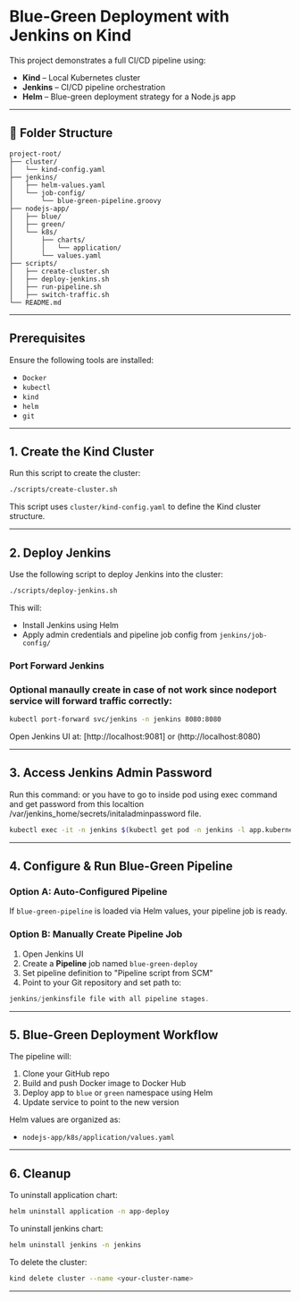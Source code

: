 #  Blue-Green Deployment with Jenkins on Kind

This project demonstrates a full CI/CD pipeline using:

- **Kind** – Local Kubernetes cluster
- **Jenkins** – CI/CD pipeline orchestration
- **Helm** – Blue-green deployment strategy for a Node.js app

---

## 📁 Folder Structure

```
project-root/
├── cluster/
│   └── kind-config.yaml
├── jenkins/
│   ├── helm-values.yaml
│   └── job-config/
│       └── blue-green-pipeline.groovy
├── nodejs-app/
│   ├── blue/
│   ├── green/
│   └── k8s/
│       ├── charts/
│       │   └── application/
│       └── values.yaml
├── scripts/
│   ├── create-cluster.sh
│   ├── deploy-jenkins.sh
│   ├── run-pipeline.sh
│   ├── switch-traffic.sh
└── README.md
```

---

## Prerequisites

Ensure the following tools are installed:

- `Docker`
- `kubectl`
- `kind`
- `helm`
- `git`

---

## 1. Create the Kind Cluster

Run this script to create the cluster:

```bash
./scripts/create-cluster.sh
```

This script uses `cluster/kind-config.yaml` to define the Kind cluster structure.

---

## 2. Deploy Jenkins

Use the following script to deploy Jenkins into the cluster:

```bash
./scripts/deploy-jenkins.sh
```

This will:
- Install Jenkins using Helm
- Apply admin credentials and pipeline job config from `jenkins/job-config/`

### Port Forward Jenkins
### Optional manaully create in case of not work since nodeport service will forward traffic correctly:
```bash
kubectl port-forward svc/jenkins -n jenkins 8080:8080
```

Open Jenkins UI at: [http://localhost:9081] or (http://localhost:8080)

---

## 3. Access Jenkins Admin Password

Run this command: or you have to go to inside pod using exec command and get password from this localtion /var/jenkins_home/secrets/initaladminpassword file.

```bash
kubectl exec -it -n jenkins $(kubectl get pod -n jenkins -l app.kubernetes.io/component=jenkins-controller -o jsonpath="{.items[0].metadata.name}") -- cat /var/jenkins_home/secrets/initialAdminPassword
```

---

## 4. Configure & Run Blue-Green Pipeline

### Option A: Auto-Configured Pipeline
If `blue-green-pipeline` is loaded via Helm values, your pipeline job is ready.


### Option B: Manually Create Pipeline Job
1. Open Jenkins UI
2. Create a **Pipeline** job named `blue-green-deploy`
3. Set pipeline definition to "Pipeline script from SCM"
4. Point to your Git repository and set path to:

```groovy
jenkins/jenkinsfile file with all pipeline stages.
```

---

## 5. Blue-Green Deployment Workflow

The pipeline will:

1. Clone your GitHub repo
2. Build and push Docker image to Docker Hub
3. Deploy app to `blue` or `green` namespace using Helm
4. Update service to point to the new version

Helm values are organized as:

- `nodejs-app/k8s/application/values.yaml`

---

## 6. Cleanup

To uninstall application chart:

```bash
helm uninstall application -n app-deploy
```

To uninstall jenkins chart:

```bash
helm uninstall jenkins -n jenkins
```

To delete the cluster:

```bash
kind delete cluster --name <your-cluster-name>
```

---





